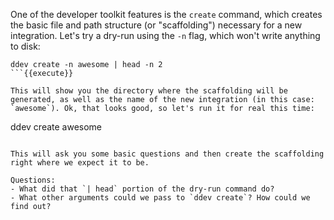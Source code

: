 One of the developer toolkit features is the `create` command, which creates the basic file and path structure (or "scaffolding") necessary for a new integration. Let's try a dry-run using the `-n` flag, which won't write anything to disk:
```
ddev create -n awesome | head -n 2
```{{execute}}

This will show you the directory where the scaffolding will be generated, as well as the name of the new integration (in this case: `awesome`). Ok, that looks good, so let's run it for real this time:
```
ddev create awesome
```{{execute}}

This will ask you some basic questions and then create the scaffolding right where we expect it to be.

Questions:
- What did that `| head` portion of the dry-run command do?
- What other arguments could we pass to `ddev create`? How could we find out?
